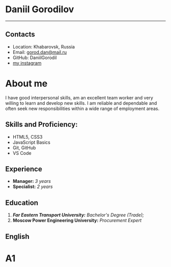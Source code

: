 
# Daniil Gorodilov  
____
## Contacts
- Location: Khabarovsk, Russia
- Email: gorod.dan@mail.ru
- GitHub: DaniilGorodil
- [my instagram](instagram.com/daniilgorod/)

# About me
I have good interpersonal skills, am an excellent team worker and very willing to learn and develop new skills.
I am reliable and dependable and often seek new responsibilities within a wide range of employment areas.

## Skills and Proficiency:
- HTML5, CSS3
- JavaScript Basics
- Git, GitHub
- VS Code

## Experience
- __Manager:__ _3 years_
- __Specialist:__ _2 years_

## Education
1. _____Far Eastern Transport University:_____ _Bachelor's Degree (Trade);_
2. ____Moscow Power Engineering University:____ _Procurement Expert_

## English
# A1
